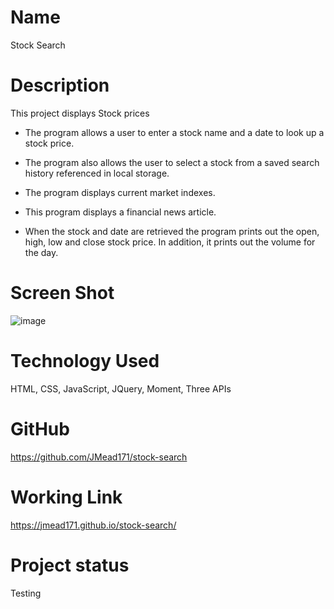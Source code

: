 # Name
Stock Search

# Description

This project displays Stock prices

 - The program allows a user to enter a stock name and a date to look up a stock price.

 - The program also allows the user to select a stock from a saved search history referenced in local storage.

 - The program displays current market indexes.

 - This program displays a financial news article.


 - When the stock and date are retrieved the program prints out the open, high, low and close stock price.  In addition, it prints out the volume for the day.


# Screen Shot
![image](https://user-images.githubusercontent.com/64744763/101819412-396f6e00-3af3-11eb-9383-3f9144024462.png)


# Technology Used
HTML, CSS, JavaScript, JQuery, Moment, Three APIs 

# GitHub
https://github.com/JMead171/stock-search

# Working Link
https://jmead171.github.io/stock-search/

# Project status
Testing
